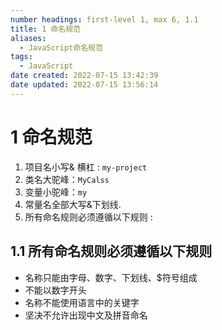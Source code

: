 ```yaml
---
number headings: first-level 1, max 6, 1.1
title: 1 命名规范
aliases: 
  - JavaScript命名规范
tags: 
  - JavaScript
date created: 2022-07-15 13:42:39
date updated: 2022-07-15 13:56:14
---
```


# 1 命名规范

1. 项目名小写& 横杠 : `my-project`
2. 类名大驼峰：`MyCalss`
3. 变量小驼峰：`my` 
4. 常量名全部大写&下划线.  
5. 所有命名规则必须遵循以下规则 :

## 1.1 所有命名规则必须遵循以下规则

- 名称只能由字母、数字、下划线、$符号组成
- 不能以数字开头
- 名称不能使用语言中的关键字
- 坚决不允许出现中文及拼音命名
